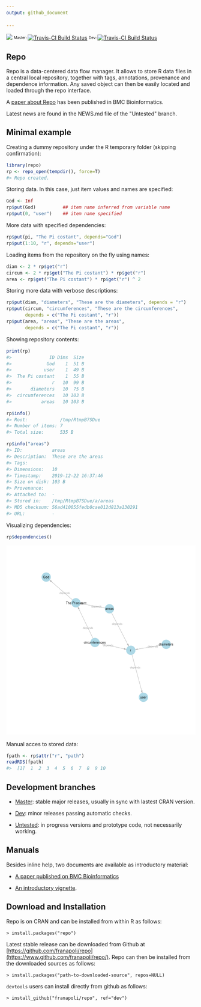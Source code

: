 ```yaml
---
output: github_document

---
```


<!-- README.md is generated from README.Rmd. Please edit that file -->


[![](http://www.r-pkg.org/badges/version/repo)](https://cran.r-project.org/package=repo) <sup><sub>Master: </sub></sup>[![Travis-CI Build Status](https://travis-ci.org/franapoli/repo.svg?branch=master)](https://travis-ci.org/franapoli/repo) <sup><sub>Dev: </sub></sup>[![Travis-CI Build Status](https://travis-ci.org/franapoli/repo.svg?branch=dev)](https://travis-ci.org/franapoli/repo)


## Repo

Repo is a data-centered data flow manager. It allows to store R data
files in a central local repository, together with tags, annotations,
provenance and dependence information. Any saved object can then be
easily located and loaded through the repo interface.

A [paper about Repo](http://rdcu.be/pklt) has been published in BMC
Bioinformatics.

Latest news are found in the NEWS.md file of the "Untested" branch.


## Minimal example

Creating a dummy repository under the R temporary folder (skipping
confirmation):


```r
library(repo)
rp <- repo_open(tempdir(), force=T)
#> Repo created.
```

Storing data. In this case, just item values and names are specified:


```r
God <- Inf
rp$put(God)          ## item name inferred from variable name
rp$put(0, "user")    ## item name specified
```

More data with specified dependencies:


```r
rp$put(pi, "The Pi costant", depends="God")
rp$put(1:10, "r", depends="user")
```

Loading items from the repository on the fly using names:


```r
diam <- 2 * rp$get("r")
circum <- 2 * rp$get("The Pi costant") * rp$get("r")
area <- rp$get("The Pi costant") * rp$get("r") ^ 2
```

Storing more data with verbose descriptions:


```r
rp$put(diam, "diameters", "These are the diameters", depends = "r")
rp$put(circum, "circumferences", "These are the circumferences",
       depends = c("The Pi costant", "r"))
rp$put(area, "areas", "These are the areas",
       depends = c("The Pi costant", "r"))
```

Showing repository contents:


```r
print(rp)
#>              ID Dims  Size
#>             God    1  51 B
#>            user    1  49 B
#>  The Pi costant    1  55 B
#>               r   10  99 B
#>       diameters   10  75 B
#>  circumferences   10 103 B
#>           areas   10 103 B
```

```r
rp$info()
#> Root:            /tmp/RtmpB7SDue 
#> Number of items: 7 
#> Total size:      535 B
```

```r
rp$info("areas")
#> ID:           areas
#> Description:  These are the areas
#> Tags:         
#> Dimensions:   10
#> Timestamp:    2019-12-22 16:37:46
#> Size on disk: 103 B
#> Provenance:   
#> Attached to:  -
#> Stored in:    /tmp/RtmpB7SDue/a/areas
#> MD5 checksum: 56ad410055fedb0cae012d813a130291
#> URL:          -
```

Visualizing dependencies:


```r
rp$dependencies()
```

![plot of chunk depgraph](inst/README-depgraph-1.png)

Manual acces to stored data:


```r
fpath <- rp$attr("r", "path")
readRDS(fpath)
#>  [1]  1  2  3  4  5  6  7  8  9 10
```

## Development branches

+ [Master](https://github.com/franapoli/repo/tree/master): stable major
releases, usually in sync with lastest CRAN version.

+ [Dev](https://github.com/franapoli/repo/tree/dev): minor releases
passing automatic checks.

+ [Untested](https://github.com/franapoli/repo/tree/untested): in
progress versions and prototype code, not necessarily working.


## Manuals

Besides inline help, two documents are available as introductory
material:

+ [A paper published on BMC Bioinformatics](http://rdcu.be/pklt)

+ [An introductory
vignette](https://rawgit.com/franapoli/repo/gh-pages/index.html).


## Download and Installation

Repo is on CRAN and can be installed from within R as follows:

    > install.packages("repo")
    
Latest stable release can be downloaded from Github at
[https://github.com/franapoli/repo](https://www.github.com/franapoli/repo/).
Repo can then be installed from the downloaded sources as follows:

    > install.packages("path-to-downloaded-source", repos=NULL)

`devtools` users can install directly from github as follows:

    > install_github("franapoli/repo", ref="dev")


